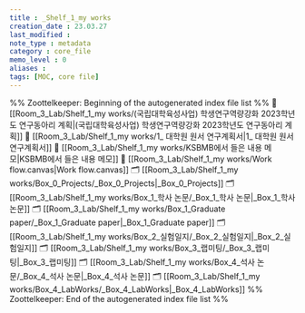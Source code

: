 ```yaml
---
title : _Shelf_1_my works
creation_date : 23.03.27
last_modified :
note_type : metadata
category : core_file
memo_level : 0
aliases : 
tags: [MOC, core file]
---
```


%% Zoottelkeeper: Beginning of the autogenerated index file list  %%
📄 [[Room_3_Lab/Shelf_1_my works/(국립대학육성사업) 학생연구역량강화 2023학년도 연구동아리 계획|(국립대학육성사업) 학생연구역량강화 2023학년도 연구동아리 계획]]
📄 [[Room_3_Lab/Shelf_1_my works/1_ 대학원 원서 연구계획서|1_ 대학원 원서 연구계획서]]
📄 [[Room_3_Lab/Shelf_1_my works/KSBMB에서 들은 내용 메모|KSBMB에서 들은 내용 메모]]
📄 [[Room_3_Lab/Shelf_1_my works/Work flow.canvas|Work flow.canvas]]
🗂️ [[Room_3_Lab/Shelf_1_my works/Box_0_Projects/_Box_0_Projects|_Box_0_Projects]]
🗂️ [[Room_3_Lab/Shelf_1_my works/Box_1_학사 논문/_Box_1_학사 논문|_Box_1_학사 논문]]
🗂️ [[Room_3_Lab/Shelf_1_my works/Box_1_Graduate paper/_Box_1_Graduate paper|_Box_1_Graduate paper]]
🗂️ [[Room_3_Lab/Shelf_1_my works/Box_2_실험일지/_Box_2_실험일지|_Box_2_실험일지]]
🗂️ [[Room_3_Lab/Shelf_1_my works/Box_3_랩미팅/_Box_3_랩미팅|_Box_3_랩미팅]]
🗂️ [[Room_3_Lab/Shelf_1_my works/Box_4_석사 논문/_Box_4_석사 논문|_Box_4_석사 논문]]
🗂️ [[Room_3_Lab/Shelf_1_my works/Box_4_LabWorks/_Box_4_LabWorks|_Box_4_LabWorks]]
%% Zoottelkeeper: End of the autogenerated index file list  %%
